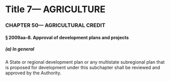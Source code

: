 
# Title 7— AGRICULTURE
### CHAPTER 50— AGRICULTURAL CREDIT
#### § 2009aa–8. Approval of development plans and projects
##### (a) In general

A State or regional development plan or any multistate subregional plan that is proposed for development under this subchapter shall be reviewed and approved by the Authority.
